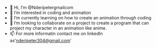 - 👋 Hi, I’m @Nderipetergmailcom
- 👀 I’m interested in coding and animation
- 🌱 I’m currently learning on how to create an animation through coding
- 💞️ I’m looking to collaborate on a project to create a program that can project my character in an animation like anime.
- 📫 For more informatin contact me on linkedIn as'nderipeter304@gmail.com'  

<!---
Nderipetergmailcom/Nderipetergmailcom is a ✨ special ✨ repository because its `README.md` (this file) appears on your GitHub profile.
You can click the Preview link to take a look at your changes.
--->
